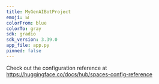 ```yaml
---
title: MyGenAIBotProject
emoji: 📊
colorFrom: blue
colorTo: gray
sdk: gradio
sdk_version: 3.39.0
app_file: app.py
pinned: false
---
```


Check out the configuration reference at https://huggingface.co/docs/hub/spaces-config-reference
